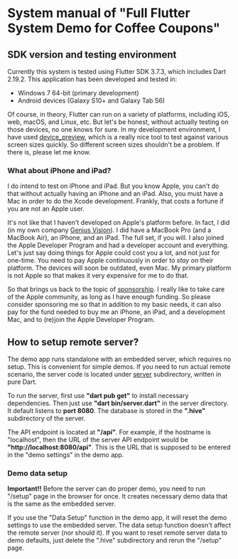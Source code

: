 # System manual of "Full Flutter System Demo for Coffee Coupons"

## SDK version and testing environment
Currently this system is tested using Flutter SDK 3.7.3, which includes Dart 2.19.2.
This application has been developed and tested in:
- Windows 7 64-bit (primary development)
- Android devices (Galaxy S10+ and Galaxy Tab S6)
 
Of course, in theory, Flutter can run on a variety of platforms, including iOS, web, macOS, and Linux, etc. But let's be honest, without actually testing on those devices, no one knows for sure. In my development environment, I have used [device_preview](https://pub.dev/packages/device_preview), which is a really nice tool to test against various screen sizes quickly. So different screen sizes shouldn't be a problem. If there is, please let me know.

### What about iPhone and iPad?
I do intend to test on iPhone and iPad. But you know Apple, you can't do that without actually having an iPhone and an iPad. Also, you must have a Mac in order to do the Xcode development. Frankly, that costs a fortune if you are not an Apple user. 

It's not like that I haven't developed on Apple's platform before. In fact, I did (in my own company [Genius Vision](https://geniusvision.net/)). I did have a MacBook Pro (and a MacBook Air), an iPhone, and an iPad. The full set, if you will. I also joined the Apple Developer Program and had a developer account and everything. Let's just say doing things for Apple could cost you a lot, and not just for one-time. You need to pay Apple continuously in order to _stay on_ their platform. The devices will soon be outdated, even Mac. My primary platform is not Apple so that makes it very expensive for me to do that. 

So that brings us back to the topic of [sponsorship](https://fundrazr.com/flutter_full_demo). I really like to take care of the Apple community, as long as I have enough funding. So please consider sponsoring me so that in addition to my basic needs, it can also pay for the fund needed to buy me an iPhone, an iPad, and a development Mac, and to (re)join the Apple Developer Program.

## How to setup remote server?
The demo app runs standalone with an embedded server, which requires no setup. This is convenient for simple demos. If you need to run actual remote scenario, the server code is located under [server](server/) subdirectory, written in pure Dart.

To run the server, first use **"dart pub get"** to install necessary dependencies. Then just use **"dart bin/server.dart"** in the server directory. It default listens to **port 8080**. The database is stored in the **".hive"** subdirectory of the server.

The API endpoint is located at **"/api"**. For example, if the hostname is "localhost", then the URL of the server API endpoint would be **"http://localhost:8080/api"**. This is the URL that is supposed to be entered in the "demo settings" in the demo app.

### Demo data setup
**Important!!** Before the server can do proper demo, you need to run "/setup" page in the browser for once. It creates necessary demo data that is the same as the embedded server.

If you use the "Data Setup" function in the demo app, it will reset the demo settings to use the embedded server. The data setup function doesn't affect the remote server (nor should it). If you want to reset remote server data to demo defaults, just delete the ".hive" subdirectory and rerun the "/setup" page.

